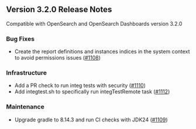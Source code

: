 ## Version 3.2.0 Release Notes

Compatible with OpenSearch and OpenSearch Dashboards version 3.2.0

### Bug Fixes
* Create the report definitions and instances indices in the system context to avoid permissions issues ([#1108](https://github.com/opensearch-project/opensearch-reports/pull/1108))

### Infrastructure
* Add a PR check to run integ tests with security ([#1110](https://github.com/opensearch-project/opensearch-reports/pull/1110))
* Add integtest.sh to specifically run integTestRemote task ([#1112](https://github.com/opensearch-project/opensearch-reports/pull/1112))

### Maintenance
* Upgrade gradle to 8.14.3 and run CI checks with JDK24 ([#1109](https://github.com/opensearch-project/opensearch-reports/pull/1109))